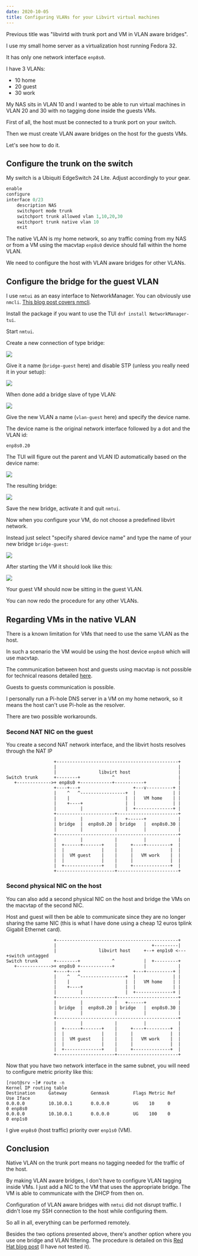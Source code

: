 ```yaml
---
date: 2020-10-05
title: Configuring VLANs for your Libvirt virtual machines
---
```


Previous title was "libvirtd with trunk port and VM in VLAN aware bridges".

I use my small home server as a virtualization host running Fedora 32.

It has only one network interface `enp8s0`.

I have 3 VLANs:

- 10 home
- 20 guest
- 30 work

My NAS sits in VLAN 10 and I wanted to be able to run virtual machines in VLAN 20 and 30 with no tagging done inside the guests VMs.

First of all, the host must be connected to a trunk port on your switch.

Then we must create VLAN aware bridges on the host for the guests VMs.

Let's see how to do it.

## Configure the trunk on the switch

My switch is a Ubiquiti EdgeSwitch 24 Lite. Adjust accordingly to your gear.

```python
enable
configure
interface 0/23
    description NAS
    switchport mode trunk
    switchport trunk allowed vlan 1,10,20,30
    switchport trunk native vlan 10
    exit
```

The native VLAN is my home network, so any traffic coming from my NAS or from a VM using the macvtap `enp8s0` device should fall within the home VLAN.

We need to configure the host with VLAN aware bridges for other VLANs.

## Configure the bridge for the guest VLAN

I use `nmtui` as an easy interface to NetworkManager. You can obviously use `nmcli`. [This blog post covers nmcli](https://medium.com/@kbidarkar/configuring-bridges-and-vlans-using-nmcli-8cb79f45d3a6).

Install the package if you want to use the TUI `dnf install NetworkManager-tui`.

Start `nmtui`.

Create a new connection of type bridge:

![](https://blog.wains.be/images/libvirt/libvirt1.png)

Give it a name (`bridge-guest` here) and disable STP (unless you really need it in your setup):

![](https://blog.wains.be/images/libvirt/libvirt2.png)

When done add a bridge slave of type VLAN:

![](https://blog.wains.be/images/libvirt/libvirt3.png)

Give the new VLAN a name (`vlan-guest` here) and specify the device name.

The device name is the original network interface followed by a dot and the VLAN id:

`enp8s0.20`

The TUI will figure out the parent and VLAN ID automatically based on the device name:

![](https://blog.wains.be/images/libvirt/libvirt4.png)

The resulting bridge:

![](https://blog.wains.be/images/libvirt/libvirt5.png)

Save the new bridge, activate it and quit `nmtui`.

Now when you configure your VM, do not choose a predefined libvirt network.

Instead just select "specify shared device name" and type the name of your new bridge `bridge-guest`:

![](https://blog.wains.be/images/libvirt/libvirt6.png)

After starting the VM it should look like this:

![](https://blog.wains.be/images/libvirt/libvirt7.png)

Your guest VM should now be sitting in the guest VLAN.

You can now redo the procedure for any other VLANs.

## Regarding VMs in the native VLAN

There is a known limitation for VMs that need to use the same VLAN as the host.

In such a scenario the VM would be using the host device `enp8s0` which will use macvtap.

The communication between host and guests using macvtap is not possible for technical reasons detailed [here](https://access.redhat.com/documentation/en-us/red_hat_enterprise_linux/6/html/virtualization_host_configuration_and_guest_installation_guide/app_macvtap).

Guests to guests communication is possible.

I personally run a Pi-hole DNS server in a VM on my home network, so it means the host can't use Pi-hole as the resolver.

There are two possible workarounds.

### Second NAT NIC on the guest

You create a second NAT network interface, and the libvirt hosts resolves through the NAT IP

```
                  +----------------------------------------------+
                  |                                              |
                  |                libvirt host                  |
Switch trunk      +--------+            ^                        |
   +------------->+ enp8s0 +------------+-----------+            |
                  +----+---+                    +---v----------+ |
                  |    ^   ^-----------------+  |              | |
                  |    |                     |  |   VM home    | |
                  |    +----+                |  |              | |
                  |         |                |  +--------------+ |
                  +----------------------+-----------------------+
                  |         |            |   +------+            |
                  | bridge  |  enp8s0.20 | bridge   |  enp8s0.30 |
                  |         |            |          |            |
                  +----------------------------------------------+
                  |         |            |          |            |
                  |  +------+-------+    |     +----+---------+  |
                  |  |              |    |     |              |  |
                  |  |  VM guest    |    |     |   VM work    |  |
                  |  |              |    |     |              |  |
                  |  +--------------+    |     +--------------+  |
                  +----------------------+-----------------------+
```

### Second physical NIC on the host

You can also add a second physical NIC on the host and bridge the VMs on the macvtap of the second NIC.

Host and guest will then be able to communicate since they are no longer sharing the same NIC (this is what I have done using a cheap 12 euros tplink Gigabit Ethernet card).



```
                  +----------------------------------------------+
                  |                                    +---------|
                  |                libvirt host     +--+ enp1s0 <---+switch untagged
Switch trunk      +--------+            ^           |  +---------+
   +------------->+ enp8s0 +------------+           |            |
                  +----+---+                    +---+----------+ |
                  |    ^   ^-----------------+  |              | |
                  |    |                     |  |   VM home    | |
                  |    +----+                |  |              | |
                  |         |                |  +--------------+ |
                  +----------------------+-----------------------+
                  |         |            |   +------+            |
                  | bridge  |  enp8s0.20 | bridge   |  enp8s0.30 |
                  |         |            |          |            |
                  +----------------------------------------------+
                  |         |            |          |            |
                  |  +------+-------+    |     +----+---------+  |
                  |  |              |    |     |              |  |
                  |  |  VM guest    |    |     |   VM work    |  |
                  |  |              |    |     |              |  |
                  |  +--------------+    |     +--------------+  |
                  +----------------------+-----------------------+
```

Now that you have two network interface in the same subnet, you will need to configure metric priority like this:

```
[root@srv ~]# route -n
Kernel IP routing table
Destination     Gateway         Genmask         Flags Metric Ref    Use Iface
0.0.0.0         10.10.0.1       0.0.0.0         UG    10     0        0 enp8s0
0.0.0.0         10.10.0.1       0.0.0.0         UG    100    0        0 enp1s0
```

I give `enp8s0` (host traffic) priority over `enp1s0` (VM).

## Conclusion

Native VLAN on the trunk port means no tagging needed for the traffic of the host.

By making VLAN aware bridges, I don't have to configure VLAN tagging inside VMs. I just add a NIC to the VM that uses the appropriate bridge. The VM is able to communicate with the DHCP from then on.

Configuration of VLAN aware bridges with `nmtui` did not disrupt traffic. I didn't lose my SSH connection to the host while configuring them.

So all in all, everything can be performed remotely.

Besides the two options presented above, there's another option where you use one bridge and VLAN filtering. The procedure is detailed on this [Red Hat blog post](https://developers.redhat.com/blog/2017/09/14/vlan-filter-support-on-bridge/) (I have not tested it).